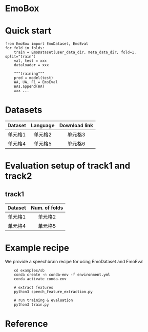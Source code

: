 # EmoBox

# Quick start

```# Example:
from EmoBox import EmoDataset, EmoEval
for fold in folds:
	train = EmoDataset(user_data_dir, meta_data_dir, fold=1, split="train")
	val, test = xxx
	dataloader = xxx
	
	"""training"""
	pred = model(test)
	WA, UA, F1 = EmoEval
	WAs.append(WA)
	xxx ...
```
# Datasets
| Dataset | Language | Download link |
| :---: | :---: | :---: |
| 单元格1 | 单元格2 | 单元格3 |
| 单元格4 | 单元格5 | 单元格6 |


# Evaluation setup of track1 and track2

## track1

| Dataset | Num. of folds |
| :---: | :---: |
| 单元格1 | 单元格2 |
| 单元格4 | 单元格5 |


# Example recipe

We provide a speechbrain recipe for using EmoDataset and EmoEval

```
	cd examples/sb
	conda create -n conda-env -f environment.yml
	conda activate conda-env
	
	# extract features
	python3 speech_feature_extraction.py
	
	# run training & evaluation
	python3 train.py
```

# Reference



